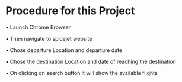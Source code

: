 # Procedure for this Project
• Launch Chrome Browser

• Then navigate to spicejet website

• Chose departure Location and departure date

• Chose the destination Location and date of reaching the destination 

• On clicking on search button it will show the available flights 
